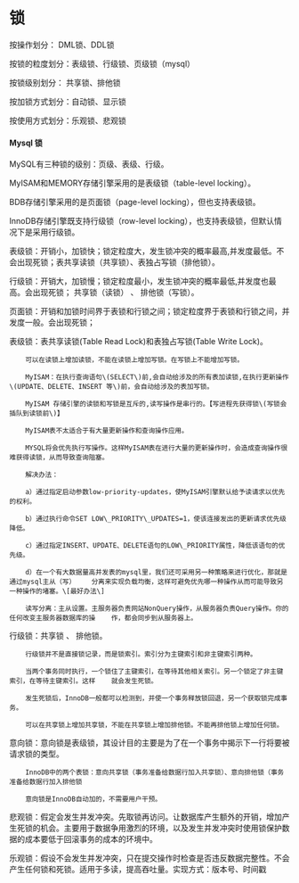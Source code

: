 # 锁

按操作划分：    DML锁、DDL锁

按锁的粒度划分：表级锁、行级锁、页级锁（mysql）

按锁级别划分：    共享锁、排他锁

按加锁方式划分：自动锁、显示锁

按使用方式划分：乐观锁、悲观锁

#### Mysql 锁

MySQL有三种锁的级别：页级、表级、行级。

MyISAM和MEMORY存储引擎采用的是表级锁（table-level locking）。

BDB存储引擎采用的是页面锁（page-level locking），但也支持表级锁。

InnoDB存储引擎既支持行级锁（row-level locking），也支持表级锁，但默认情况下是采用行级锁。

表级锁：开销小，加锁快；锁定粒度大，发生锁冲突的概率最高,并发度最低。不会出现死锁；表共享读锁（共享锁）、表独占写锁（排他锁）。

行级锁：开销大，加锁慢；锁定粒度最小，发生锁冲突的概率最低,并发度也最高。会出现死锁； 共享锁（读锁） 、 排他锁（写锁）。

页面锁：开销和加锁时间界于表锁和行锁之间；锁定粒度界于表锁和行锁之间，并发度一般。会出现死锁；

表级锁：表共享读锁\(Table Read Lock\)和表独占写锁\(Table Write Lock\)。

```
    可以在读锁上增加读锁，不能在读锁上增加写锁。在写锁上不能增加写锁。

    MyISAM：在执行查询语句\(SELECT\)前,会自动给涉及的所有表加读锁,在执行更新操作 \(UPDATE、DELETE、INSERT 等\)前，会自动给涉及的表加写锁。

    MyISAM 存储引擎的读锁和写锁是互斥的,读写操作是串行的。【写进程先获得锁\(写锁会插队到读锁前\)】

    MyISAM表不太适合于有大量更新操作和查询操作应用。

    MYSQL将会优先执行写操作。这样MyISAM表在进行大量的更新操作时，会造成查询操作很难获得读锁，从而导致查询阻塞。

    解决办法：

    a）通过指定启动参数low-priority-updates，使MyISAM引擎默认给予读请求以优先的权利。

    b）通过执行命令SET LOW\_PRIORITY\_UPDATES=1，使该连接发出的更新请求优先级降低。

    c）通过指定INSERT、UPDATE、DELETE语句的LOW\_PRIORITY属性，降低该语句的优先级。

    d）在一个有大数据量高并发表的mysql里，我们还可采用另一种策略来进行优化，那就是通过mysql主从（写）    分离来实现负载均衡，这样可避免优先哪一种操作从而可能导致另一种操作的堵塞。\[最好办法\]

    读写分离：主从设置。主服务器负责网站NonQuery操作，从服务器负责Query操作。你的任何改变主服务器数据库的操    作，都会同步到从服务器上。
```

行级锁：共享锁 、 排他锁。

```
    行级锁并不是直接锁记录，而是锁索引。索引分为主键索引和非主键索引两种。

    当两个事务同时执行，一个锁住了主键索引，在等待其他相关索引。另一个锁定了非主键索引，在等待主键索引。这样    就会发生死锁。

    发生死锁后，InnoDB一般都可以检测到，并使一个事务释放锁回退，另一个获取锁完成事务。

    可以在共享锁上增加共享锁，不能在共享锁上增加排他锁。不能再排他锁上增加任何锁。
```

意向锁：意向锁是表级锁，其设计目的主要是为了在一个事务中揭示下一行将要被请求锁的类型。

```
    InnoDB中的两个表锁：意向共享锁（事务准备给数据行加入共享锁）、意向排他锁（事务准备给数据行加入排他锁

    意向锁是InnoDB自动加的，不需要用户干预。
```

悲观锁：假定会发生并发冲突。先取锁再访问。让数据库产生额外的开销，增加产生死锁的机会。主要用于数据争用激烈的环境，以及发生并发冲突时使用锁保护数据的成本要低于回滚事务的成本的环境中。

乐观锁：假设不会发生并发冲突，只在提交操作时检查是否违反数据完整性。不会产生任何锁和死锁。适用于多读，提高吞吐量。实现方式：版本号、时间戳

